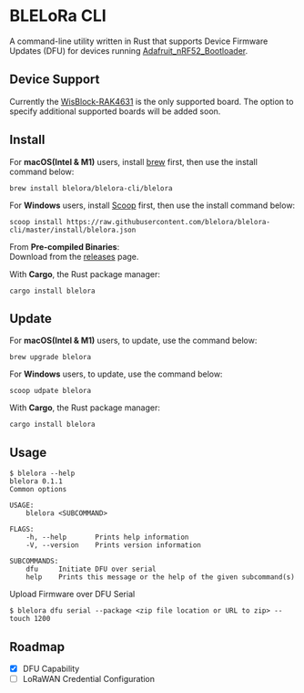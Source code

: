 # BLELoRa CLI 
A command-line utility written in Rust that supports Device Firmware Updates (DFU) for devices running [Adafruit_nRF52_Bootloader](https://github.com/adafruit/Adafruit_nRF52_Bootloader).

## Device Support
Currently the [WisBlock-RAK4631](https://store.rakwireless.com/products/rak4631-lpwan-node) is the only supported board. The option to specify additional supported boards will be added soon.

## Install 
For **macOS(Intel & M1)** users, install [brew](https://brew.sh/) first, then use the install command below:
```
brew install blelora/blelora-cli/blelora
```

For **Windows** users, install [Scoop](https://scoop.sh/) first, then use the install command below:
```
scoop install https://raw.githubusercontent.com/blelora/blelora-cli/master/install/blelora.json
```

From **Pre-compiled Binaries**:  
Download from the [releases](https://github.com/blelora/blelora-cli/releases) page.

With **Cargo**, the Rust package manager:  
```
cargo install blelora
```

## Update 
For **macOS(Intel & M1)** users, to update, use the command below:
```
brew upgrade blelora
```

For **Windows** users, to update, use the command below:
```
scoop udpate blelora
```

With **Cargo**, the Rust package manager:  
```
cargo install blelora
```

## Usage
```
$ blelora --help 
blelora 0.1.1
Common options

USAGE:
    blelora <SUBCOMMAND>

FLAGS:
    -h, --help       Prints help information
    -V, --version    Prints version information

SUBCOMMANDS:
    dfu     Initiate DFU over serial
    help    Prints this message or the help of the given subcommand(s)
```
Upload Firmware over DFU Serial
```
$ blelora dfu serial --package <zip file location or URL to zip> --touch 1200
```

## Roadmap

 * [x] DFU Capability
 * [ ] LoRaWAN Credential Configuration
